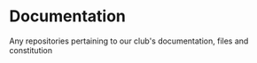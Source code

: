 Documentation
=============

Any repositories pertaining to our club's documentation, files and constitution
